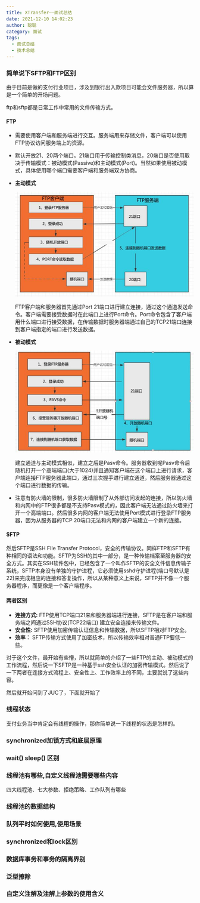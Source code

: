 ```yaml
---
title: XTransfer——面试总结
date: 2021-12-10 14:02:23
author: 聪聪
category: 面试
tags:
  - 面试总结
  - 技术总结
---
```


### **简单说下SFTP和FTP区别**

由于目前是做的支付行业项目，涉及到银行出入款项目可能会文件服务器，所以算是一个简单的开场问题。

ftp和sftp都是日常工作中常用的文件传输方式。

#### FTP

- 需要使用客户端和服务端进行交互。服务端用来存储文件，客户端可以使用FTP协议访问服务端上的资源。

- 默认开放21、20两个端口。21端口用于传输控制类消息，20端口是否使用取决于传输模式：被动模式(Passive)和主动模式(Port)。当然如果使用被动模式，具体使用哪个端口需要客户端和服务端双方协商。

- **主动模式**

    ![FTP与SFTP两者有什么区别](./files/interview/ftp_port.png)

    FTP客户端和服务器首先通过Port 21端口进行建立连接，通过这个通道发送命令。客户端需要接受数据时在此端口上进行Port命令。Port命令包含了客户端用什么端口进行接受数据，在传输数据时服务器端通过自己的TCP21端口连接到客户端指定的端口进行发送数据。

- **被动模式**

    ![FTP与SFTP两者有什么区别](./files/interview/ftp_pasv.png)

    建立通道与主动模式相似，建立之后是Pasv命令。服务器收到呢Pasv命令后随机打开一个高端端口(大于1024)并且通知客户端在这个端口上进行请求，客户端连接FTP服务器此端口，通过三次握手进行建立通道，然后服务器通过这个端口进行数据的传输。

- 注意有防火墙的限制，很多防火墙限制了从外部访问发起的连接，所以防火墙和内网中的FTP很多都是不支持Pasv模式的，因此客户端无法通过防火墙来打开一个高端端口。然后很多内网的客户端无法使用Port模式进行登录FTP服务器，因为从服务器的TCP 20端口无法和内网的客户端建立一个新的连接。



#### SFTP

然后SFTP是SSH FIle Transfer Protocol，安全的传输协议。同样FTP和SFTP有种相同的语法和功能。SFTP为SSH的其中一部分，是一种传输档案至服务器的安全方式。其实在SSH软件包中，已经包含了一个叫作SFTP的安全文件信息传输子系统，SFTP本身没有单独的守护进程，它必须使用sshd守护进程(端口号默认是22)来完成相应的连接和答复操作，所以从某种意义上来说，SFTP并不像一个服务器程序，而更像是一个客户端程序。

#### 两者区别

+ **连接方式:** FTP使用TCP端口21来和服务器端进行连接，SFTP是在客户端和服务端之间通过SSH协议(TCP22端口) 建立安全连接来传输文件。
+ **安全性:** SFTP使用加密传输认证信息和传输数据，所以SFTP相对FTP安全。
+ **效率：** SFTP传输方式使用了加密技术，所以传输效率相对普通FTP要低一些。

对于这个文件，最开始有些懵，所以就简单的介绍了一些FTP的主动、被动模式的工作流程，然后说一下SFTP是一种基于ssh安全认证的加密传输模式。然后说了一下两者在连接方式流程上、安全性上、工作效率上的不同，主要就说了这些内容。



然后就开始问到了JUC了，下面就开始了

### 线程状态

支付业务当中肯定会有线程的操作，那你简单说一下线程的状态是怎样的。



### synchronized加锁方式和底层原理

### wait() sleep() 区别 

### 线程池有哪些,自定义线程池需要哪些内容
   四大线程池、七大参数、拒绝策略、工作队列有哪些

### 线程池的数据结构

### 队列平时如何使用,使用场景


### synchronized和lock区别 

### 数据库事务和事务的隔离界别

### 泛型擦除

### 自定义注解及注解上参数的使用含义
